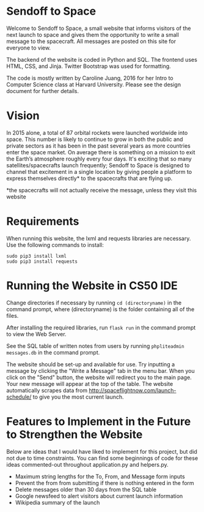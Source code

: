 # Sendoff to Space

Welcome to Sendoff to Space, a small website that informs visitors of the next launch to space and gives them the opportunity to write 
a small message to the spacecraft. All messages are posted on this site for everyone to view.

The backend of the website is coded in Python and SQL. The frontend uses HTML, CSS, and Jinja. Twitter Bootstrap was used for formatting.

The code is mostly written by Caroline Juang, 2016 for her Intro to Computer Science class at Harvard University. Please see the design document for further details.

# Vision
In 2015 alone, a total of 87 orbital rockets were launched worldwide into space. This number is likely to continue to grow in both 
the public and private sectors as it has been in the past several years as more countries enter the space market. On average there 
is something on a mission to exit the Earth’s atmosphere roughly every four days. It's exciting that so many satellites/spacecrafts 
launch frequently; Sendoff to Space is designed to channel that excitement in a single location by giving people a platform to express
themselves directly* to the spacecrafts that are flying up.

*the spacecrafts will not actually receive the message, unless they visit this website

# Requirements
When running this website, the lxml and requests libraries are necessary. Use the following commands to install:
```
sudo pip3 install lxml
sudo pip3 install requests
```
# Running the Website in CS50 IDE

Change directories if necessary by running `cd (directoryname)` in the command prompt, where (directoryname) is the folder containing all of the files.

After installing the required libraries, run `flask run` in the command prompt to view the Web Server.

See the SQL table of written notes from users by running `phpliteadmin messages.db` in the command prompt.

The website should be set-up and available for use. Try inputting a message by clicking the "Write a Message" tab in the menu bar. When 
you click on the "Send" button, the website will redirect you to the main page. Your new message will appear at the top of the table. 
The website automatically scrapes data from http://spaceflightnow.com/launch-schedule/ to give you the most current launch.



# Features to Implement in the Future to Strengthen the Website
Below are ideas that I would have liked to implement for this project, but did not due to time constraints. You can find some beginnings 
of code for these ideas commented-out throughout application.py and helpers.py.

- Maximum string lengths for the To, From, and Message form inputs
- Prevent the from from submitting if there is nothing entered in the form
- Delete messages older than 30 days from the SQL table
- Google newsfeed to alert visitors about current launch information
- Wikipedia summary of the launch
